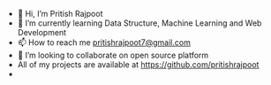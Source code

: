 - 👋 Hi, I’m Pritish Rajpoot 
- 🌱 I’m currently learning Data Structure, Machine Learning and Web Development
- 📫 How to reach me pritishrajpoot7@gmail.com
- 💞️ I’m looking to collaborate on open source platform
-  All of my projects are available at https://github.com/pritishrajpoot
- 

<!---
pritishrajpoot/pritishrajpoot is a ✨ special ✨ repository because its `README.md` (this file) appears on your GitHub profile.
You can click the Preview link to take a look at your changes.
--->
